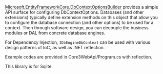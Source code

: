 [Microsoft.EntityFrameworkCore.DbContextOptionsBuilder](https://learn.microsoft.com/en-us/dotnet/api/microsoft.entityframeworkcore.dbcontextoptionsbuilder) provides a simple API surface for configuring DbContextOptions. Databases (and other extensions) typically define extension methods on this object that allow you to configure the database connection (and other options) to be used for a context. Then through software design, you can decouple the business modules or DAL from concrete database engines.

For Dependency Injection, `IDbEngineDbContext` can be used with various design patterns of IoC, as well as .NET reflection.

Example codes are provided in Core3WebApi/Program.cs with reflection.

This library is for Sqlite.
